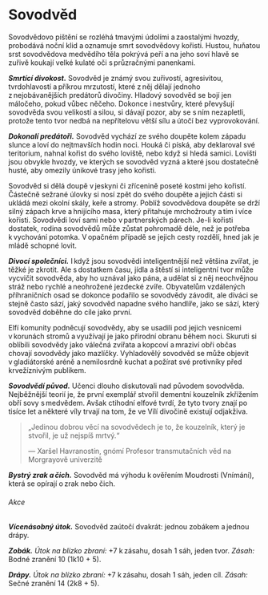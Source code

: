 # Sovodvěd
  
Sovodvědovo pištění se rozléhá tmavými údolími a zaostalými hvozdy, probodává noční klid a oznamuje smrt sovodvědovy kořisti. Hustou, huňatou srst sovodvědova medvědího těla pokrývá peří a na jeho soví hlavě se zuřivě koukají velké kulaté oči s průzračnými panenkami.
  
***Smrtící divokost.*** Sovodvěd je známý svou zuřivostí, agresivitou, tvrdohlavostí a příkrou mrzutostí, které z něj dělají jednoho z nejobávanějších predátorů divočiny. Hladový sovodvěd se bojí jen máločeho, pokud vůbec něčeho. Dokonce i nestvůry, které převyšují sovodvěda svou velikostí a silou, si dávají pozor, aby se s ním nezapletli, protože tento tvor nedbá na nepřítelovu větší sílu a útočí bez vyprovokování.
  
***Dokonalí predátoři.*** Sovodvěd vychází ze svého doupěte kolem západu slunce a loví do nejtmavších hodin noci. Houká či píská, aby deklaroval své teritorium, nahnal kořist do svého loviště, nebo když si hledá samici. Lovišti jsou obvykle hvozdy, ve kterých se sovodvěd vyzná a které jsou dostatečně husté, aby omezily únikové trasy jeho kořisti.
  
Sovodvěd si dělá doupě v jeskyni či zřícenině poseté kostmi jeho kořistí. Částečně sežrané úlovky si nosí zpět do svého doupěte a jejich části si ukládá mezi okolní skály, keře a stromy. Poblíž sovodvědova doupěte se drží silný zápach krve a hnijícího masa, který přitahuje mrchožrouty a tím i více kořisti. Sovodvědi loví sami nebo v partnerských párech. Je-li kořisti dostatek, rodina sovodvědů může zůstat pohromadě déle, než je potřeba k vychování potomka. V opačném případě se jejich cesty rozdělí, hned jak je mládě schopné lovit.
  
***Divocí společníci.*** I když jsou sovodvědi inteligentnější než většina zvířat, je těžké je zkrotit. Ale s dostatkem času, jídla a štěstí si inteligentní tvor může vycvičit sovodvěda, aby ho uznával jako pána, a udělat si z něj neochvějnou stráž nebo rychlé a neohrožené jezdecké zvíře. Obyvatelům vzdálených příhraničních osad se dokonce podařilo se sovodvědy závodit, ale diváci se stejně často sází, jaký sovodvěd napadne svého handlíře, jako se sází, který sovodvěd doběhne do cíle jako první.
  
Elfí komunity podněcují sovodvědy, aby se usadili pod jejich vesnicemi v korunách stromů a využívají je jako přírodní obranu během noci. Skuruti si oblíbili sovodvědy jako válečná zvířata a kopcoví a mraziví obři občas chovají sovodvědy jako mazlíčky. Vyhladovělý sovodvěd se může objevit v gladiátorské aréně a nemilosrdně kuchat a požírat své protivníky před krvežíznivým publikem.
  
***Sovodvědí původ.*** Učenci dlouho diskutovali nad původem sovodvěda. Nejběžnější teorií je, že první exemplář stvořil dementní kouzelník zkřížením obří sovy s medvědem. Avšak ctihodní elfové tvrdí, že tyto tvory znají po tisíce let a některé víly trvají na tom, že ve Vílí divočině existují odjakživa.

> „Jedinou dobrou věcí na sovodvědech je to, že kouzelník, který je stvořil, je už nejspíš mrtvý.“
>   
> — Xaršel Havranostín, gnómí Profesor transmutačních věd na Morgrayově univerzitě

<Monster 
    title="Sovodvěd"
    subtitle="Velká obluda, bez přesvědčení￼"
    armor-class="13 (přirozená zbroj)"
    hit-points="59 (7k10 + 21)"
    speed="8 sáhů"
    str="20 (+5)"
    dex="12 (+1)"
    con="17 (+3)"
    int="3 (-4)"
    wis="12 (+1)"
    cha="7 (-2)"
    saving-throws=""
    skills="Vnímání +2"
    damage-vulnerabilities=""
    damage-resistances=""
    damage-immunities=""
    condition-immunities=""
    senses="vidění ve tmě 24 sáhů, pasivní Vnímání 13"
    languages="—"
    challenge="3 (700 ZK)"
    >  
 
***Bystrý zrak a čich.*** Sovodvěd má výhodu k ověřením Moudrosti (Vnímání), která se opírají o zrak nebo čich.
  
###### Akce
  
***Vícenásobný útok.*** Sovodvěd zaútočí dvakrát: jednou zobákem a jednou drápy.
  
***Zobák.*** *Útok na blízko zbraní:* +7 k zásahu, dosah 1 sáh, jeden tvor. *Zásah:* Bodné zranění 10 (1k10 + 5).
  
***Drápy.*** *Útok na blízko zbraní:* +7 k zásahu, dosah 1 sáh, jeden cíl. *Zásah:* Sečné zranění 14 (2k8 + 5).

</Monster>  
